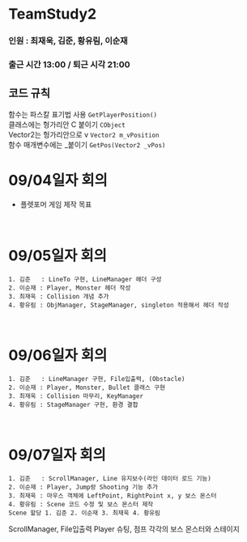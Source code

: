 # TeamStudy2
### 인원 : 최재욱, 김준, 황유림, 이순재
### 출근 시간 13:00 / 퇴근 시각 21:00

## 코드 규칙
함수는 파스칼 표기법 사용     ```GetPlayerPosition()``` <br>
클래스에는 헝가리안 C 붙이기  ```CObject``` <br>
Vector2는 헝가리안으로 v      ```Vector2 m_vPosition``` <br>
함수 매개변수에는  _붙이기    ```GetPos(Vector2 _vPos)``` <br>

# 09/04일자 회의 
- 플렛포머 게임 제작 목표

<br>

# 09/05일자 회의 
    1. 김준   : LineTo 구현, LineManager 헤더 구성
    2. 이순재 : Player, Monster 헤더 작성
    3. 최재욱 : Collision 개념 추가  
    4. 황유림 : ObjManager, StageManager, singleton 적용해서 헤더 작성

<br>

# 09/06일자 회의
    1. 김준   : LineManager 구현, File입출력, (Obstacle)
    2. 이순재 : Player, Monster, Bullet 클래스 구현
    3. 최재욱 : Collision 마무리, KeyManager
    4. 황유림 : StageManager 구현, 환경 결합

<br>

# 09/07일자 회의
    1. 김준   : ScrollManager, Line 유지보수(라인 데이터 로드 기능)
    2. 이순재 : Player, Jump랑 Shooting 기능 추가
    3. 최재욱 : 마우스 객체에 LeftPoint, RightPoint x, y 보스 몬스터 
    4. 황유림 : Scene 코드 수정 및 보스 몬스터 제작
    Scene 할당 1. 김준 2. 이순재 3. 최재욱 4. 황유림 

ScrollManager, File입출력 
Player 슈팅, 점프
각각의 보스 몬스터와 스테이지

